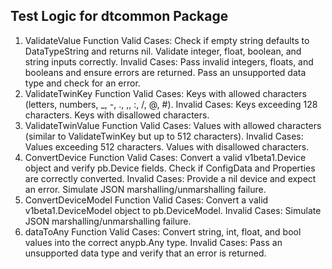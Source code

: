

## Test Logic for dtcommon Package


1. ValidateValue Function
Valid Cases:
Check if empty string defaults to DataTypeString and returns nil.
Validate integer, float, boolean, and string inputs correctly.
Invalid Cases:
Pass invalid integers, floats, and booleans and ensure errors are returned.
Pass an unsupported data type and check for an error.
2. ValidateTwinKey Function
Valid Cases:
Keys with allowed characters (letters, numbers, _, -, ., ,, :, /, @, #).
Invalid Cases:
Keys exceeding 128 characters.
Keys with disallowed characters.
3. ValidateTwinValue Function
Valid Cases:
Values with allowed characters (similar to ValidateTwinKey but up to 512 characters).
Invalid Cases:
Values exceeding 512 characters.
Values with disallowed characters.
4. ConvertDevice Function
Valid Cases:
Convert a valid v1beta1.Device object and verify pb.Device fields.
Check if ConfigData and Properties are correctly converted.
Invalid Cases:
Provide a nil device and expect an error.
Simulate JSON marshalling/unmarshalling failure.
5. ConvertDeviceModel Function
Valid Cases:
Convert a valid v1beta1.DeviceModel object to pb.DeviceModel.
Invalid Cases:
Simulate JSON marshalling/unmarshalling failure.
6. dataToAny Function
Valid Cases:
Convert string, int, float, and bool values into the correct anypb.Any type.
Invalid Cases:
Pass an unsupported data type and verify that an error is returned.
